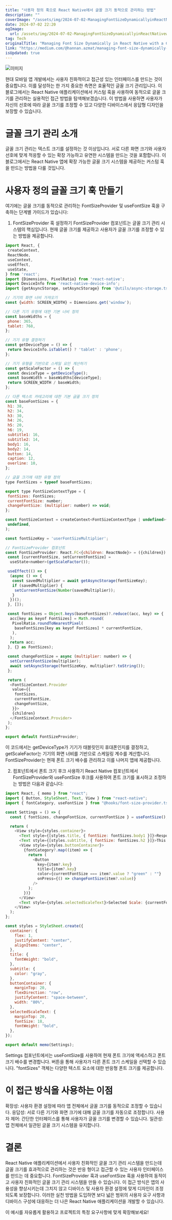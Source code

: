 ```yaml
---
title: "사용자 정의 훅으로 React Native에서 글꼴 크기 동적으로 관리하는 방법"
description: ""
coverImage: "/assets/img/2024-07-02-ManagingFontSizeDynamicallyinReactNativewithaCustomHook_0.png"
date: 2024-07-02 22:20
ogImage:
  url: /assets/img/2024-07-02-ManagingFontSizeDynamicallyinReactNativewithaCustomHook_0.png
tag: Tech
originalTitle: "Managing Font Size Dynamically in React Native with a Custom Hook"
link: "https://medium.com/@hannan.azmat/managing-font-size-dynamically-in-react-native-with-a-custom-hook-845161f95024"
isUpdated: true
---
```


![이미지](/assets/img/2024-07-02-ManagingFontSizeDynamicallyinReactNativewithaCustomHook_0.png)

현대 모바일 앱 개발에서는 사용자 친화적이고 접근성 있는 인터페이스를 만드는 것이 중요합니다. 이를 달성하는 한 가지 중요한 측면은 효율적인 글꼴 크기 관리입니다. 이 블로그에서는 React Native 애플리케이션에서 커스텀 훅을 사용하여 동적으로 글꼴 크기를 관리하는 실용적인 접근 방법을 탐색해보겠습니다. 이 방법을 사용하면 사용자가 자신의 선호에 따라 글꼴 크기를 조정할 수 있고 다양한 디바이스에서 응답형 디자인을 보장할 수 있습니다.

# 글꼴 크기 관리 소개

글꼴 크기 관리는 텍스트 크기를 설정하는 것 이상입니다. 서로 다른 화면 크기와 사용자 선호에 맞게 적응할 수 있는 확장 가능하고 유연한 시스템을 만드는 것을 포함합니다. 이 블로그에서는 React Native 앱에 확장 가능한 글꼴 크기 시스템을 제공하는 커스텀 훅을 만드는 방법을 다룰 것입니다.

<!-- seedividend - 사각형 -->

<ins class="adsbygoogle"
     style="display:block"
     data-ad-client="ca-pub-4877378276818686"
     data-ad-slot="1898504329"
     data-ad-format="auto"
     data-full-width-responsive="true"></ins>

<script>
     (adsbygoogle = window.adsbygoogle || []).push({});
</script>

# 사용자 정의 글꼴 크기 훅 만들기

여기에는 글꼴 크기를 동적으로 관리하는 FontSizeProvider 및 useFontSize 훅을 구축하는 단계별 가이드가 있습니다:

1. FontSizeProvider 훅 설정하기
   FontSizeProvider 컴포넌트는 글꼴 크기 관리 시스템의 핵심입니다. 현재 글꼴 크기를 제공하고 사용자가 글꼴 크기를 조정할 수 있는 방법을 제공합니다.

```js
import React, {
 createContext,
 ReactNode,
 useContext,
 useEffect,
 useState,
} from 'react';
import {Dimensions, PixelRatio} from 'react-native';
import DeviceInfo from 'react-native-device-info';
import {getAsyncStorage, setAsyncStorage} from '@utils/async-storage.ts';

// 기기의 화면 너비 가져오기
const {width: SCREEN_WIDTH} = Dimensions.get('window');

// 다른 기기 유형에 대한 기본 너비 정의
const baseWidths = {
 phone: 365,
 tablet: 768,
};

// 기기 유형 결정하기
const getDeviceType = () => {
 return DeviceInfo.isTablet() ? 'tablet' : 'phone';
};

// 기기 유형을 기반으로 스케일 요인 계산하기
const getScaleFactor = () => {
 const deviceType = getDeviceType();
 const baseWidth = baseWidths[deviceType];
 return SCREEN_WIDTH / baseWidth;
};

// 다른 텍스트 카테고리에 대한 기본 글꼴 크기 정의
const baseFontSizes = {
 h1: 38,
 h2: 34,
 h3: 30,
 h4: 26,
 h5: 20,
 h6: 19,
 subtitle1: 16,
 subtitle2: 14,
 body1: 16,
 body2: 14,
 button: 14,
 caption: 12,
 overline: 10,
};

// 글꼴 크기에 대한 유형 정의
type FontSizes = typeof baseFontSizes;

export type FontSizeContextType = {
 fontSizes: FontSizes;
 currentFontSize: number;
 changeFontSize: (multiplier: number) => void;
};

const FontSizeContext = createContext<FontSizeContextType | undefined>(
 undefined,
);

const fontSizeKey = 'userFontSizeMultiplier';

// FontSizeProvider 컴포넌트
const FontSizeProvider: React.FC<{children: ReactNode}> = ({children}) => {
 const [currentFontSize, setCurrentFontSize] =
  useState<number>(getScaleFactor());

 useEffect(() => {
  (async () => {
   const savedMultiplier = await getAsyncStorage(fontSizeKey);
   if (savedMultiplier) {
    setCurrentFontSize(Number(savedMultiplier));
   }
  })();
 }, []);

 const fontSizes = Object.keys(baseFontSizes)?.reduce((acc, key) => {
  acc[key as keyof FontSizes] = Math.round(
   PixelRatio.roundToNearestPixel(
    baseFontSizes[key as keyof FontSizes] * currentFontSize,
   ),
  );
  return acc;
 }, {} as FontSizes);

 const changeFontSize = async (multiplier: number) => {
  setCurrentFontSize(multiplier);
  await setAsyncStorage(fontSizeKey, multiplier?.toString());
 };

 return (
  <FontSizeContext.Provider
   value={{
    fontSizes,
    currentFontSize,
    changeFontSize,
   }}>
   {children}
  </FontSizeContext.Provider>
 );
};

export default FontSizeProvider;
```

<!-- seedividend - 사각형 -->

<ins class="adsbygoogle"
     style="display:block"
     data-ad-client="ca-pub-4877378276818686"
     data-ad-slot="1898504329"
     data-ad-format="auto"
     data-full-width-responsive="true"></ins>

<script>
     (adsbygoogle = window.adsbygoogle || []).push({});
</script>

이 코드에서는 getDeviceType가 기기가 태블릿인지 휴대폰인지를 결정하고, getScaleFactor는 기기의 화면 너비를 기반으로 스케일링 계수를 계산합니다. FontSizeProvider는 현재 폰트 크기 배수를 관리하고 이를 나머지 앱에 제공합니다.

2. 컴포넌트에서 폰트 크기 후크 사용하기
   React Native 컴포넌트에서 FontSizeProvider와 useFontSize 후크를 사용하여 폰트 크기를 표시하고 조정하는 방법은 다음과 같습니다:

```js
import React, { memo } from "react";
import { Button, StyleSheet, Text, View } from "react-native";
import { fontCategory, useFontSize } from "@hooks/font-size-provider.tsx";

const Settings = () => {
  const { fontSizes, changeFontSize, currentFontSize } = useFontSize();

  return (
    <View style={styles.container}>
      <Text style={[styles.title, { fontSize: fontSizes.body1 }]}>Responsive Font Size</Text>
      <Text style={[styles.subtitle, { fontSize: fontSizes.h2 }]}>This text is responsive!</Text>
      <View style={styles.buttonContainer}>
        {fontCategory?.map((item) => {
          return (
            <Button
              key={item?.key}
              title={item?.key}
              color={currentFontSize === item?.value ? "green" : ""}
              onPress={() => changeFontSize(item?.value)}
            />
          );
        })}
      </View>
      <Text style={styles.selectedScaleText}>Selected Scale: {currentFontSize}</Text>
    </View>
  );
};

const styles = StyleSheet.create({
  container: {
    flex: 1,
    justifyContent: "center",
    alignItems: "center",
  },
  title: {
    fontWeight: "bold",
  },
  subtitle: {
    color: "gray",
  },
  buttonContainer: {
    marginTop: 20,
    flexDirection: "row",
    justifyContent: "space-between",
    width: "80%",
  },
  selectedScaleText: {
    marginTop: 20,
    fontSize: 18,
    fontWeight: "bold",
  },
});

export default memo(Settings);
```

Settings 컴포넌트에서는 useFontSize를 사용하여 현재 폰트 크기에 액세스하고 폰트 크기 배수를 변경합니다. 버튼을 통해 사용자가 다른 폰트 크기 스케일을 선택할 수 있습니다. "fontSizes" 객체는 다양한 텍스트 요소에 대한 반응형 폰트 크기를 제공합니다.

<!-- seedividend - 사각형 -->

<ins class="adsbygoogle"
     style="display:block"
     data-ad-client="ca-pub-4877378276818686"
     data-ad-slot="1898504329"
     data-ad-format="auto"
     data-full-width-responsive="true"></ins>

<script>
     (adsbygoogle = window.adsbygoogle || []).push({});
</script>

# 이 접근 방식을 사용하는 이점

확장성: 사용자 환경 설정에 따라 앱 전체에서 글꼴 크기를 동적으로 조정할 수 있습니다.
응답성: 서로 다른 기기와 화면 크기에 대해 글꼴 크기를 자동으로 조정합니다.
사용자 제어: 간단한 인터페이스를 통해 사용자가 글꼴 크기를 변경할 수 있습니다. 일관성: 앱 전체에서 일관된 글꼴 크기 시스템을 유지합니다.

# 결론

React Native 애플리케이션에서 사용자 친화적인 글꼴 크기 관리 시스템을 만드는데 글꼴 크기를 효과적으로 관리하는 것은 반응 형이고 접근할 수 있는 사용자 인터페이스를 만드는 데 중요합니다. FontSizeProvider 훅과 useFontSize 훅을 사용하여 동적이고 사용자 친화적인 글꼴 크기 관리 시스템을 만들 수 있습니다. 이 접근 방식은 앱의 사용성을 향상시키는데 그치지 않고 디바이스 및 사용자 환경 설정에 맞게 디자인이 조정되도록 보장합니다. 이러한 실천 방법을 도입하면 보다 넓은 범위의 사용자 요구 사항과 디바이스 구성에 대응하는 더 나은 React Native 애플리케이션을 개발할 수 있습니다.

<!-- seedividend - 사각형 -->

<ins class="adsbygoogle"
     style="display:block"
     data-ad-client="ca-pub-4877378276818686"
     data-ad-slot="1898504329"
     data-ad-format="auto"
     data-full-width-responsive="true"></ins>

<script>
     (adsbygoogle = window.adsbygoogle || []).push({});
</script>

이 예시를 자유롭게 활용하고 프로젝트의 특정 요구사항에 맞게 확장해보세요!
